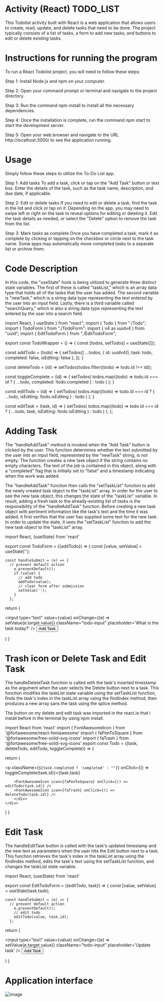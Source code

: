# Activity (React) TODO_LIST

This Todolist activity built with React is a web application that allows users to create, read, update, and delete tasks that need to be done. The project typically consists of a list of tasks, a form to add new tasks, and buttons to edit or delete existing tasks.

# Instructions for running the program
To run a React Todolist project, you will need to follow these steps:

Step 1: Install Node.js and npm on your computer.

Step 2: Open your command prompt or terminal and navigate to the project directory.

Step 3: Run the command npm install to install all the necessary dependencies.

Step 4: Once the installation is complete, run the command npm start to start the development server.

Step 5: Open your web browser and navigate to the URL http://localhost:3000/ to see the application running.

# Usage
Simply follow these steps to utilize the To-Do List app.

Step 1: Add tasks
To add a task, click or tap on the "Add Task" button or text box. Enter the details of the task, such as the task name, description, and due date, if applicable.

Step 2: Edit or delete tasks
If you need to edit or delete a task, find the task in the list and click or tap on it. Depending on the app, you may need to swipe left or right on the task to reveal options for editing or deleting it. Edit the task details as needed, or select the "Delete" option to remove the task from the list.

Step 3: Mark tasks as complete
Once you have completed a task, mark it as complete by clicking or tapping on the checkbox or circle next to the task name. Some apps may automatically move completed tasks to a separate list or archive them.

# Code Description

In this code, the "useState" hook is being utilized to generate three distinct state variables. The first of these is called "taskList," which is an array data type that holds all of the tasks that the user has added. The second variable is "newTask," which is a string data type representing the text entered by the user into an input field. Lastly, there is a third variable called "searchQuery," which is also a string data type representing the text entered by the user into a search field.

import React, { useState } from "react";
import { Todo } from "./Todo";
import { TodoForm } from "./TodoForm";
import { v4 as uuidv4 } from "uuid";
import { EditTodoForm } from "./EditTodoForm";

export const TodoWrapper = () => {
  const [todos, setTodos] = useState([]);
  

  const addTodo = (todo) => {
    setTodos([
      ...todos,
      { id: uuidv4(), task: todo, completed: false, isEditing: false },
    ]);
  }

  const deleteTodo = (id) => setTodos(todos.filter((todo) => todo.id !== id));

  const toggleComplete = (id) => {
    setTodos(
      todos.map((todo) =>
        todo.id === id ? { ...todo, completed: !todo.completed } : todo
      )
    );
  }

  const editTodo = (id) => {
    setTodos(
      todos.map((todo) =>
        todo.id === id ? { ...todo, isEditing: !todo.isEditing } : todo
      )
    );
  }

  const editTask = (task, id) => {
    setTodos(
      todos.map((todo) =>
        todo.id === id ? { ...todo, task, isEditing: !todo.isEditing } : todo
      )
    );
  };
  
  # Adding Task
  
  The "handleAddTask" method is invoked when the "Add Task" button is clicked by the user. This function determines whether the text submitted by the user into an input field, represented by the "newTask" string, is not empty. The function creates a new task object if the string contains no empty characters. The text of the job is contained in this object, along with a "completed" flag that is initially set to "false" and a timestamp indicating when the work was added.

The "handleAddTask" function then calls the "setTaskList" function to add the newly created task object to the "taskList" array. In order for the user to see the new task object, this changes the state of the "taskList" variable. 
In result, adding a fresh task to the already-existing list of tasks is the responsibility of the "handleAddTask" function. Before creating a new task object with pertinent information like the task's text and the time it was added, it first verifies that the user has supplied some text for the new task. In order to update the state, it uses the "setTaskList" function to add the new task object to the "taskList" array.

  
  import React, {useState} from 'react'

export const TodoForm = ({addTodo}) => {
    const [value, setValue] = useState('');

    const handleSubmit = (e) => {
      // prevent default action
        e.preventDefault();
        if (value) {
          // add todo
          addTodo(value);
          // clear form after submission
          setValue('');
        }
      };
  return (
    <form onSubmit={handleSubmit} className="TodoForm">
    <input type="text" value={value} onChange={(e) => setValue(e.target.value)} className="todo-input" placeholder='What is the task today?' />
    <button type="submit" className='todo-btn'>Add Task</button>
  </form>
  )
}

# Trash icon or Delete Task and Edit Task

The handleDeleteTask function is called with the task's inserted timestamp as the argument when the user selects the Delete button next to a task. This function modifies the taskList state variable using the setTaskList function, finds the task's index in the taskList array using the findIndex method, then produces a new array sans the task using the splice method.

The button on my delete and edit task was imported in the react.io that i install before in the terminal by using npm install. 

import React from 'react'
import { FontAwesomeIcon } from '@fortawesome/react-fontawesome'
import { faPenToSquare } from '@fortawesome/free-solid-svg-icons'
import { faTrash } from '@fortawesome/free-solid-svg-icons'
export const Todo = ({task, deleteTodo, editTodo, toggleComplete}) => {
 
  return (
    <div className="Todo">
        <p className={`${task.completed ? 'completed' : ""}`} onClick={() => toggleComplete(task.id)}>{task.task}</p>
        <div>
        
        <FontAwesomeIcon icon={faPenToSquare} onClick={() => editTodo(task.id)} />
        <FontAwesomeIcon icon={faTrash} onClick={() => deleteTodo(task.id)} />
        </div>
    </div>
  )
}

# Edit Task

The handleEditTask button is called with the task's updated timestamp and the new text as parameters when the user hits the Edit button next to a task. This function retrieves the task's index in the taskList array using the findIndex method, edits the task's text using the setTaskList function, and changes the taskList state variable.


import React, {useState} from 'react'

export const EditTodoForm = ({editTodo, task}) => {
    const [value, setValue] = useState(task.task);

    const handleSubmit = (e) => {
      // prevent default action
        e.preventDefault();
        // edit todo
        editTodo(value, task.id);
      };
  return (
    <form onSubmit={handleSubmit} className="TodoForm">
    <input type="text" value={value} onChange={(e) => setValue(e.target.value)} className="todo-input" placeholder='Update task' />
    <button type="submit" className='todo-btn'>Add Task</button>
  </form>
  )
}

# Application interface
![image](https://user-images.githubusercontent.com/132192759/235546961-b19cf9dc-87d6-4571-a93b-24177e40ace9.png)


